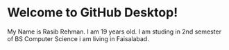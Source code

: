 # Welcome to GitHub Desktop!
My Name is Rasib Rehman.
I am 19 years old.
I am studing in 2nd semester of BS Computer Science
i am living in Faisalabad.
